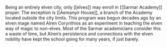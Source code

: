 Being an entirely elven city, only [[elves]] may enroll in [[Sarmar Academy]] proper. The exception is [[Aemanyir House]], a branch of the Academy located outside the city limits. This program was begun decades ago by an elven mage named Alren Corynthios as an experiment in teaching the elven way of magic to non-elves. Most of the Sarmar academicians consider this a waste of time, but Alren’s persistence and connections with the elven nobility have kept the school going for many years, if just barely.